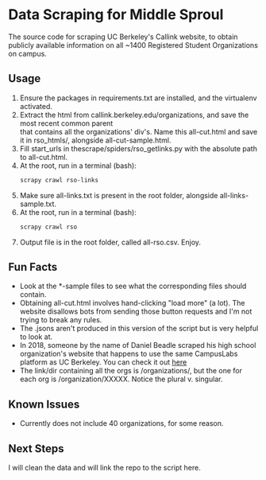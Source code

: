 # Data Scraping for Middle Sproul
The source code for scraping UC Berkeley's Callink website, to obtain publicly available information on all ~1400 Registered Student Organizations on campus. 

## Usage
1. Ensure the packages in requirements.txt are installed, and the virtualenv activated.
2. Extract the html from callink.berkeley.edu/organizations, and save the most recent common parent <div> that contains all the organizations' div's. Name this all-cut.html and save it in rso_htmls/, alongside all-cut-sample.html.
3. Fill start_urls in thescrape/spiders/rso_getlinks.py with the absolute path to all-cut.html.
4. At the root, run in a terminal (bash):
    ```bash
    scrapy crawl rso-links
    ```
5. Make sure all-links.txt is present in the root folder, alongside all-links-sample.txt.
6. At the root, run in a terminal (bash):
    ```bash
    scrapy crawl rso
    ```
7. Output file is in the root folder, called all-rso.csv. Enjoy.

## Fun Facts
- Look at the *-sample files to see what the corresponding files should contain.
- Obtaining all-cut.html involves hand-clicking "load more" (a lot). The website disallows bots from sending those button requests and I'm not trying to break any rules.
- The .jsons aren't produced in this version of the script but is very helpful to look at.
- In 2018, someone by the name of Daniel Beadle scraped his high school organization's website that happens to use the same CampusLabs platform as UC Berkeley. You can check it out [here](https://danielbeadle.net/post/2018-04-14-scraping-react-with-python/) 
- The link/dir containing all the orgs is /organizations/, but the one for each org is /organization/XXXXX. Notice the plural v. singular.

## Known Issues
- Currently does not include 40 organizations, for some reason.

## Next Steps
I will clean the data and will link the repo to the script here.
